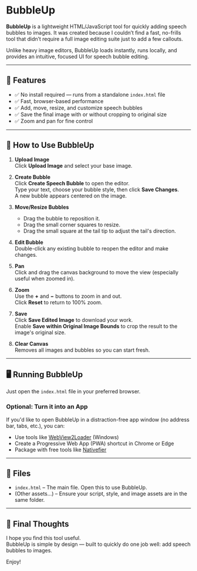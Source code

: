 # BubbleUp

**BubbleUp** is a lightweight HTML/JavaScript tool for quickly adding speech bubbles to images. It was created because I couldn’t find a fast, no-frills tool that didn’t require a full image editing suite just to add a few callouts.

Unlike heavy image editors, BubbleUp loads instantly, runs locally, and provides an intuitive, focused UI for speech bubble editing.

---

## 🚀 Features

- ✅ No install required — runs from a standalone `index.html` file  
- ✅ Fast, browser-based performance  
- ✅ Add, move, resize, and customize speech bubbles  
- ✅ Save the final image with or without cropping to original size  
- ✅ Zoom and pan for fine control  

---

## 🔧 How to Use BubbleUp

1. **Upload Image**  
   Click **Upload Image** and select your base image.

2. **Create Bubble**  
   Click **Create Speech Bubble** to open the editor.  
   Type your text, choose your bubble style, then click **Save Changes**.  
   A new bubble appears centered on the image.

3. **Move/Resize Bubbles**  
   - Drag the bubble to reposition it.  
   - Drag the small corner squares to resize.  
   - Drag the small square at the tail tip to adjust the tail's direction.

4. **Edit Bubble**  
   Double-click any existing bubble to reopen the editor and make changes.

5. **Pan**  
   Click and drag the canvas background to move the view (especially useful when zoomed in).

6. **Zoom**  
   Use the **+** and **−** buttons to zoom in and out.  
   Click **Reset** to return to 100% zoom.

7. **Save**  
   Click **Save Edited Image** to download your work.  
   Enable **Save within Original Image Bounds** to crop the result to the image's original size.

8. **Clear Canvas**  
   Removes all images and bubbles so you can start fresh.

---

## 🖥️ Running BubbleUp

Just open the `index.html` file in your preferred browser.

### Optional: Turn it into an App

If you'd like to open BubbleUp in a distraction-free app window (no address bar, tabs, etc.), you can:

- Use tools like [WebView2Loader](https://learn.microsoft.com/en-us/microsoft-edge/webview2/) (Windows)
- Create a Progressive Web App (PWA) shortcut in Chrome or Edge
- Package with free tools like [Nativefier](https://github.com/nativefier/nativefier)

---

## 📁 Files

- `index.html` – The main file. Open this to use BubbleUp.
- (Other assets...) – Ensure your script, style, and image assets are in the same folder.

---

## 🙏 Final Thoughts

I hope you find this tool useful.  
BubbleUp is simple by design — built to quickly do one job well: add speech bubbles to images.

Enjoy!

